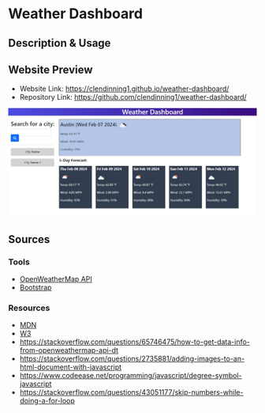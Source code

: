# Weather Dashboard
## Description & Usage

## Website Preview
- Website Link: https://clendinning1.github.io/weather-dashboard/
- Repository Link: https://github.com/clendinning1/weather-dashboard/

![Image of the deployed website.](./assets/images/siteprev.JPG)
## Sources
### Tools
- [OpenWeatherMap API](https://openweathermap.org/)
- [Bootstrap](https://getbootstrap.com/)
### Resources
- [MDN](https://developer.mozilla.org/en-US/)
- [W3](https://www.w3schools.com/)
- https://stackoverflow.com/questions/65746475/how-to-get-data-info-from-openweathermap-api-dt
- https://stackoverflow.com/questions/2735881/adding-images-to-an-html-document-with-javascript
- https://www.codeease.net/programming/javascript/degree-symbol-javascript
- https://stackoverflow.com/questions/43051177/skip-numbers-while-doing-a-for-loop